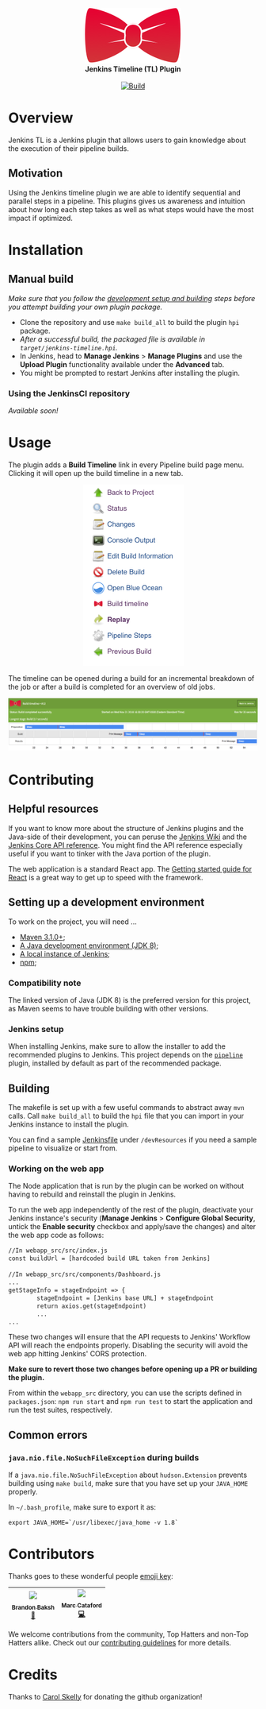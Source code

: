 <div align="center">
<img src="assets/logo.png"/>
</div>
<div align="center">
<strong>
Jenkins Timeline (TL) Plugin
</strong>
</div>
<br>
<div align="center">
<a href="https://circleci.com/gh/tophat/jenkins-timeline-plugin">
<img alt="Build" src="https://img.shields.io/circleci/project/github/tophat/jenkins-timeline-plugin.svg"/>
</a>
</div>

# Overview

Jenkins TL is a Jenkins plugin that allows users to gain knowledge about the execution of their pipeline builds.

## Motivation

Using the Jenkins timeline plugin we are able to identify sequential and parallel steps in a pipeline. This plugins gives us awareness and intuition about how long each step takes as well as what steps would have the most impact if optimized.

# Installation

## Manual build

_Make sure that you follow the [development setup and building](#Setting-up-a-development-environment) steps before you attempt building your own plugin package._
- Clone the repository and use `make build_all` to build the plugin `hpi` package.
- _After a successful build, the packaged file is available in `target/jenkins-timeline.hpi`._
- In Jenkins, head to __Manage Jenkins__ > __Manage Plugins__ and use the __Upload Plugin__ functionality available under the __Advanced__ tab.
- You might be prompted to restart Jenkins after installing the plugin.

### Using the JenkinsCI repository

_Available soon!_

# Usage

The plugin adds a __Build Timeline__ link in every Pipeline build page menu. Clicking it will open up the build timeline in a new tab.

<div align="center">
<img src="assets/jenkins_menu.png"/>
</div>

The timeline can be opened during a build for an incremental breakdown of the job or after a build is completed for an overview of old jobs.

<div align="center">
<img src="assets/timeline.png"/>
</div>

# Contributing

## Helpful resources

If you want to know more about the structure of Jenkins plugins and the Java-side of their development, you can peruse the [Jenkins Wiki](https://wiki.jenkins.io/display/JENKINS/Plugin+tutorial) and the [Jenkins Core API reference](https://javadoc.jenkins.io/). You might find the API reference especially useful if you want to tinker with the Java portion of the plugin.

The web application is a standard React app. The [Getting started guide for React](https://reactjs.org/docs/getting-started.html) is a great way to get up to speed with the framework.

## Setting up a development environment

To work on the project, you will need ...

- [Maven 3.1.0+](https://maven.apache.org/download.cgi);
- [A Java development environment (JDK 8)](https://www.oracle.com/technetwork/java/javase/downloads/jdk8-downloads-2133151.html);
- [A local instance of Jenkins](https://jenkins.io/doc/book/installing/);
- [npm](https://www.npmjs.com/get-npm);

### Compatibility note
The linked version of Java (JDK 8) is the preferred version for this project, as Maven seems to have trouble building with other versions.

### Jenkins setup
When installing Jenkins, make sure to allow the installer to add the recommended plugins to Jenkins. This project depends on the [`pipeline`](https://wiki.jenkins-ci.org/display/JENKINS/Pipeline+Plugin) plugin, installed by default as part of the recommended package.

## Building

The makefile is set up with a few useful commands to abstract away `mvn` calls. Call `make build_all` to build the `hpi` file that you can import in your Jenkins instance to install the plugin.

You can find a sample [Jenkinsfile](../devResources/SampleJenkinsfile) under `/devResources` if you need a sample pipeline to visualize or start from.

### Working on the web app

The Node application that is run by the plugin can be worked on without having to rebuild and reinstall the plugin in Jenkins.

To run the web app independently of the rest of the plugin, deactivate your Jenkins instance's security (__Manage Jenkins__ > __Configure Global Security__, untick the __Enable security__ checkbox and apply/save the changes) and alter the web app code as follows:

```
//In webapp_src/src/index.js
const buildUrl = [hardcoded build URL taken from Jenkins]

//In webapp_src/src/components/Dashboard.js
...
getStageInfo = stageEndpoint => {
        stageEndpoint = [Jenkins base URL] + stageEndpoint
        return axios.get(stageEndpoint)
        ...
...
```

These two changes will ensure that the API requests to Jenkins' Workflow API will reach the endpoints properly. Disabling the security will avoid the web app hitting Jenkins' CORS protection.

__Make sure to revert those two changes before opening up a PR or building the plugin.__

From within the `webapp_src` directory, you can use the scripts defined in `packages.json`: `npm run start` and `npm run test` to start the application and run the test suites, respectively.

## Common errors

### `java.nio.file.NoSuchFileException` during builds

If a `java.nio.file.NoSuchFileException` about `hudson.Extension` prevents building using `make build`, make sure that you have set up your `JAVA_HOME` properly.

In `~/.bash_profile`, make sure to export it as:

```
export JAVA_HOME=`/usr/libexec/java_home -v 1.8`
```

# Contributors
Thanks goes to these wonderful people [emoji key](https://github.com/kentcdodds/all-contributors#emoji-key):

| [<img src="https://avatars.githubusercontent.com/u/39271619?s=100" width="100px;"/><br /><sub><b>Brandon Baksh</b></sub>](https://github.com/brandonbaksh)<br />[📖](https://github.com/tophat/jenkins-timeline-plugin/commits?author=brandonbaksh) | [<img src="https://avatars0.githubusercontent.com/u/6210361?s=400&v=4" width="100px;"/><br /><sub><b>Marc Cataford</b></sub>](https://github.com/mcataford)<br />[💻](https://github.com/tophat/jenkins-timeline-plugin/commits?author=mcataford) |
|---|---|

We welcome contributions from the community, Top Hatters and non-Top Hatters alike. Check out our [contributing guidelines](CONTRIBUTING.md) for more details.

# Credits
Thanks to [Carol Skelly](https://github.com/iatek) for donating the github organization!

